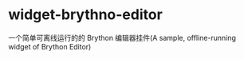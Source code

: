# widget-brythno-editor
一个简单可离线运行的的 Brython 编辑器挂件(A sample, offline-running widget of Brython Editor)
